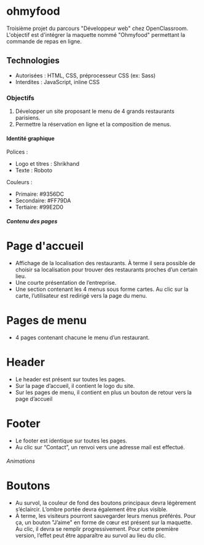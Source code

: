 # ohmyfood
Troisième projet du parcours "Développeur web" chez OpenClassroom.
L'objectif est d'intégrer la maquette  nommé "Ohmyfood" permettant la commande de repas en ligne.
## Technologies
* Autorisées : HTML, CSS, préprocesseur CSS (ex: Sass)
* Interdites : JavaScript, inline CSS
### Objectifs
1. Développer un site proposant le menu de 4 grands restaurants parisiens.
2. Permettre la réservation en ligne et la composition de menus.
#### Identité graphique

Polices :
* Logo et titres : Shrikhand
* Texte : Roboto

Couleurs :
* Primaire: #9356DC
* Secondaire: #FF79DA
* Tertiaire: #99E2D0
##### Contenu des pages
# Page d'accueil
- Affichage de la localisation des restaurants. À terme il sera possible de choisir sa localisation pour trouver des restaurants proches d’un certain lieu.
- Une courte présentation de l’entreprise.
- Une section contenant les 4 menus sous forme cartes. Au clic sur la carte, l’utilisateur est redirigé vers la page du menu.

# Pages de menu
- 4 pages contenant chacune le menu d’un restaurant.

# Header
- Le header est présent sur toutes les pages.
- Sur la page d’accueil, il contient le logo du site.
- Sur les pages de menu, il contient en plus un bouton de retour vers la page d’accueil

# Footer
- Le footer est identique sur toutes les pages.
- Au clic sur “Contact”, un renvoi vers une adresse mail est effectué.
###### Animations
# Boutons
* Au survol, la couleur de fond des boutons principaux devra légèrement s’éclaircir. L’ombre portée devra également être plus visible.
* À terme, les visiteurs pourront sauvegarder leurs menus préférés. Pour ça, un bouton "J’aime" en forme de cœur est présent sur la maquette. Au clic, il devra se remplir progressivement. Pour cette première version, l’effet peut être apparaître au survol au lieu du clic.
